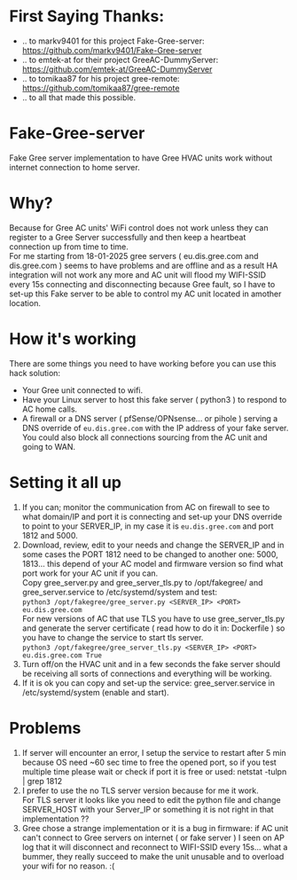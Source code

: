 # First Saying Thanks:
* .. to markv9401 for this project Fake-Gree-server: https://github.com/markv9401/Fake-Gree-server
* .. to emtek-at for their project GreeAC-DummyServer: https://github.com/emtek-at/GreeAC-DummyServer
* .. to tomikaa87 for his project gree-remote: https://github.com/tomikaa87/gree-remote
* .. to all that made this possible.
  
# Fake-Gree-server
Fake Gree server implementation to have Gree HVAC units work without internet connection to home server.

# Why?
Because for Gree AC units' WiFi control does not work unless they can register to a Gree Server successfully and then keep a heartbeat connection up from time to time.<br>
For me starting from 18-01-2025 gree servers ( eu.dis.gree.com and dis.gree.com ) seems to have problems and are offline and as a result HA integration will not work any more and AC unit will flood my WIFI-SSID every 15s connecting and disconnecting because Gree fault, so I have to set-up this Fake server to be able to control my AC unit located in amother location.

# How it's working
There are some things you need to have working before you can use this hack solution:<br>
* Your Gree unit connected to wifi.<br>
* Have your Linux server to host this fake server ( python3 ) to respond to AC home calls.<br>
* A firewall or a DNS server ( pfSense/OPNsense... or pihole ) serving a DNS override of `eu.dis.gree.com` with the IP address of your fake server. You could also block all connections sourcing from the AC unit and going to WAN.<br>

# Setting it all up
1. If you can; monitor the communication from AC on firewall to see to what domain/IP and port it is connecting and set-up your DNS override to point to your SERVER_IP, in my case it is `eu.dis.gree.com` and port 1812 and 5000.<br>
2. Download, review, edit to your needs and change the SERVER_IP and in some cases the PORT 1812 need to be changed to another one: 5000, 1813... this depend of your AC model and firmware version so find what port work for your AC unit if you can.<br>
   Copy gree_server.py and gree_server_tls.py to /opt/fakegree/ and gree_server.service to /etc/systemd/system and test:<br>
`python3 /opt/fakegree/gree_server.py <SERVER_IP> <PORT> eu.dis.gree.com`<br>
For new versions of AC that use TLS you have to use gree_server_tls.py and generate the server certificate ( read how to do it in: Dockerfile ) so you have to change the service to start tls server.<br>
`python3 /opt/fakegree/gree_server_tls.py <SERVER_IP> <PORT> eu.dis.gree.com True`<br>
3. Turn off/on the HVAC unit and in a few seconds the fake server should be receiving all sorts of connections and everything will be working.
4. If it is ok you can copy and set-up the service: gree_server.service in /etc/systemd/system (enable and start).<br>

# Problems
1. If server will encounter an error, I setup the service to restart after 5 min because OS need ~60 sec time to free the opened port, so if you test multiple time please wait or check if port it is free or used: netstat -tulpn | grep 1812
2. I prefer to use the no TLS server version because for me it work.<br>
   For TLS server it looks like you need to edit the python file and change SERVER_HOST with your Server_IP or something it is not right in that implementation ??
3. Gree chose a strange implementation or it is a bug in firmware: if AC unit can't connect to Gree servers on internet ( or fake server ) I seen on AP log that it will disconnect and reconnect to WIFI-SSID every 15s... what a bummer, they really succeed to make the unit unusable and to overload your wifi for no reason. :(
